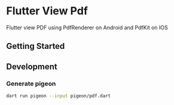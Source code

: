 # Flutter View Pdf

Flutter view PDF using PdfRenderer on Android and PdfKit on IOS

## Getting Started


## Development

### Generate pigeon

```bash 
dart run pigeon --input pigeon/pdf.dart    
```

